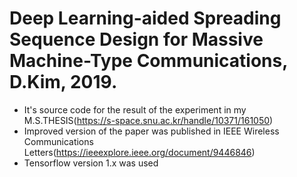 # Deep Learning-aided Spreading Sequence Design for Massive Machine-Type Communications, D.Kim, 2019.

- It's source code for the result of the experiment in my M.S.THESIS(https://s-space.snu.ac.kr/handle/10371/161050)
- Improved version of the paper was published in IEEE Wireless Communications Letters(https://ieeexplore.ieee.org/document/9446846)
- Tensorflow version 1.x was used
